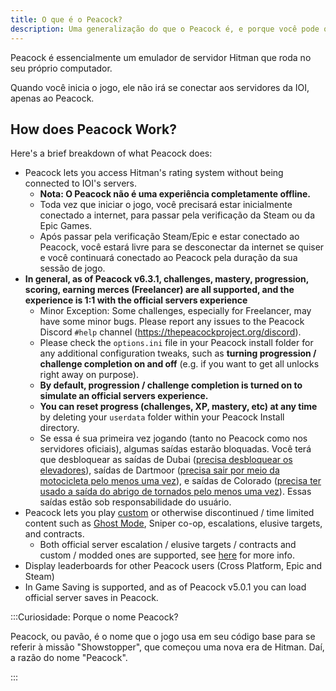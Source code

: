 ```yaml
---
title: O que é o Peacock?
description: Uma generalização do que o Peacock é, e porque você pode querer experimentá-lo.
---
```


Peacock é essencialmente um emulador de servidor Hitman que roda no seu próprio computador.

Quando você inicia o jogo, ele não irá se conectar aos servidores da IOI, apenas ao Peacock.

## How does Peacock Work?

Here's a brief breakdown of what Peacock does:

-   Peacock lets you access Hitman's rating system without being connected to IOI's servers.
    -   **Nota: O Peacock não é uma experiência completamente offline.**
    -   Toda vez que iniciar o jogo, você precisará estar inicialmente conectado a internet, para passar pela verificação da Steam ou da Epic Games.
    -   Após passar pela verificação Steam/Epic e estar conectado ao Peacock, você estará livre para se desconectar da internet se quiser e você continuará conectado ao Peacock pela duração da sua sessão de jogo.
-   **In general, as of Peacock v6.3.1, challenges, mastery, progression, scoring, earning merces (Freelancer) are all supported, and the experience is 1:1 with the official servers experience**
    -   Minor Exception: Some challenges, especially for Freelancer, may have some minor bugs. Please report any issues to the Peacock Discord `#help` channel (https://thepeacockproject.org/discord).
    -   Please check the `options.ini` file in your Peacock install folder for any additional configuration tweaks, such as **turning progression / challenge completion on and off** (e.g. if you want to get all unlocks right away on purpose).
    -   **By default, progression / challenge completion is turned on to simulate an official servers experience.**
    -   **You can reset progress (challenges, XP, mastery, etc) at any time** by deleting your `userdata` folder within your Peacock Install directory.
    -   Se essa é sua primeira vez jogando (tanto no Peacock como nos servidores oficiais), algumas saídas estarão bloquadas. Você terá que desbloquear as saídas de Dubai ([precisa desbloquear os elevadores](https://youtu.be/IEQgRQyQRf8)), saídas de Dartmoor ([precisa sair por meio da motocicleta pelo menos uma vez](https://youtu.be/AJtJZe9jEi8?t=151)), e saídas de Colorado ([precisa ter usado a saída do abrigo de tornados pelo menos uma vez](https://youtu.be/3XKWHrKpXwk?t=140)). Essas saídas estão sob responsabilidade do usuário.
-   Peacock lets you play [custom](.././custom-content.md) or otherwise discontinued / time limited content such as [Ghost Mode](.././ghost-mode.md), Sniper co-op, escalations, elusive targets, and contracts.
    -   Both official server escalation / elusive targets / contracts and custom / modded ones are supported, see [here](.././custom-content.md) for more info.
-   Display leaderboards for other Peacock users (Cross Platform, Epic and Steam)
-   In Game Saving is supported, and as of Peacock v5.0.1 you can load official server saves in Peacock.

:::Curiosidade: Porque o nome Peacock?

Peacock, ou pavão, é o nome que o jogo usa em seu código base para se referir à missão "Showstopper", que começou uma nova era de Hitman. Daí, a razão do nome "Peacock".

:::
